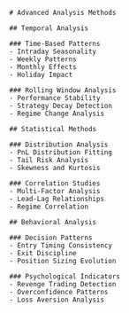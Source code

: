 
    # Advanced Analysis Methods
    
    ## Temporal Analysis
    
    ### Time-Based Patterns
    - Intraday Seasonality
    - Weekly Patterns
    - Monthly Effects
    - Holiday Impact
    
    ### Rolling Window Analysis
    - Performance Stability
    - Strategy Decay Detection
    - Regime Change Analysis
    
    ## Statistical Methods
    
    ### Distribution Analysis
    - PnL Distribution Fitting
    - Tail Risk Analysis
    - Skewness and Kurtosis
    
    ### Correlation Studies
    - Multi-Factor Analysis
    - Lead-Lag Relationships
    - Regime Correlation
    
    ## Behavioral Analysis
    
    ### Decision Patterns
    - Entry Timing Consistency
    - Exit Discipline
    - Position Sizing Evolution
    
    ### Psychological Indicators
    - Revenge Trading Detection
    - Overconfidence Patterns
    - Loss Aversion Analysis
    